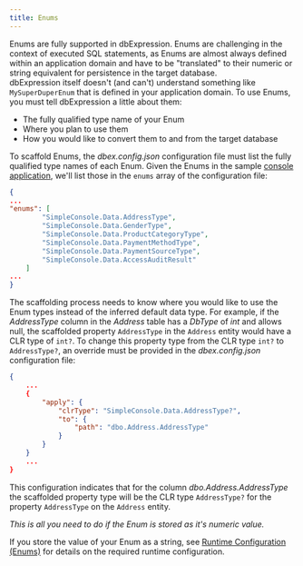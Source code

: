 ```yaml
---
title: Enums
---
```


Enums are fully supported in dbExpression. Enums are challenging in the context of executed SQL statements, as Enums are almost always defined within an application domain and have to be "translated" to their numeric or string equivalent for persistence in the target database.  
dbExpression itself doesn't (and can't) understand something like ```MySuperDuperEnum``` that is defined in your application domain. To use Enums, you must tell dbExpression a little about them:

* The fully qualified type name of your Enum
* Where you plan to use them
* How you would like to convert them to and from the target database

To scaffold Enums, the *dbex.config.json* configuration file must list the fully qualified type names of each Enum.  Given the Enums in the sample [console application](https://github.com/HatTrickLabs/dbExpression/blob/master/samples/mssql/NetCoreConsoleApp/Data/_TypeCode.cs), we'll list 
those in the ```enums``` array of the configuration file:
```json
{
...
"enums": [
        "SimpleConsole.Data.AddressType",
        "SimpleConsole.Data.GenderType",
        "SimpleConsole.Data.ProductCategoryType",
        "SimpleConsole.Data.PaymentMethodType",
        "SimpleConsole.Data.PaymentSourceType",
        "SimpleConsole.Data.AccessAuditResult"
    ]
...
}
```

The scaffolding process needs to know where you would like to use the Enum types instead of the inferred default data type.  For example, if the *AddressType* column in the *Address* table has a *DbType* of *int* and allows null, the scaffolded property ```AddressType``` in the ```Address``` entity would have a CLR type of ```int?```.  To change this property type from the CLR type ```int?``` to ```AddressType?```, an override must be provided in the *dbex.config.json* configuration file:
```json
{
    ...
    {
        "apply": {
            "clrType": "SimpleConsole.Data.AddressType?",
            "to": {
                "path": "dbo.Address.AddressType"
            }
        }
    }
    ...
}
```
This configuration indicates that for the column *dbo.Address.AddressType* the scaffolded property type will be the CLR type ```AddressType?``` for the property ```AddressType``` on the ```Address``` entity.

*This is all you need to do if the Enum is stored as it's numeric value.*

If you store the value of your Enum as a string, see [Runtime Configuration (Enums)](/configuration/runtime/enums) for details on the required runtime configuration.
                
